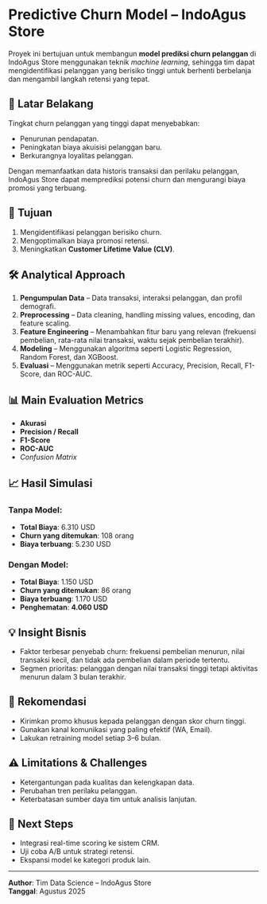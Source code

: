 # Predictive Churn Model – IndoAgus Store

Proyek ini bertujuan untuk membangun **model prediksi churn pelanggan** di IndoAgus Store menggunakan teknik *machine learning*, sehingga tim dapat mengidentifikasi pelanggan yang berisiko tinggi untuk berhenti berbelanja dan mengambil langkah retensi yang tepat.

## 📌 Latar Belakang
Tingkat churn pelanggan yang tinggi dapat menyebabkan:
- Penurunan pendapatan.
- Peningkatan biaya akuisisi pelanggan baru.
- Berkurangnya loyalitas pelanggan.

Dengan memanfaatkan data historis transaksi dan perilaku pelanggan, IndoAgus Store dapat memprediksi potensi churn dan mengurangi biaya promosi yang terbuang.

## 🎯 Tujuan
1. Mengidentifikasi pelanggan berisiko churn.
2. Mengoptimalkan biaya promosi retensi.
3. Meningkatkan **Customer Lifetime Value (CLV)**.

## 🛠️ Analytical Approach
1. **Pengumpulan Data** – Data transaksi, interaksi pelanggan, dan profil demografi.
2. **Preprocessing** – Data cleaning, handling missing values, encoding, dan feature scaling.
3. **Feature Engineering** – Menambahkan fitur baru yang relevan (frekuensi pembelian, rata-rata nilai transaksi, waktu sejak pembelian terakhir).
4. **Modeling** – Menggunakan algoritma seperti Logistic Regression, Random Forest, dan XGBoost.
5. **Evaluasi** – Menggunakan metrik seperti Accuracy, Precision, Recall, F1-Score, dan ROC-AUC.

## 📊 Main Evaluation Metrics
- **Akurasi**
- **Precision / Recall**
- **F1-Score**
- **ROC-AUC**
- *Confusion Matrix*

## 📈 Hasil Simulasi
### Tanpa Model:
- **Total Biaya**: 6.310 USD  
- **Churn yang ditemukan**: 108 orang  
- **Biaya terbuang**: 5.230 USD

### Dengan Model:
- **Total Biaya**: 1.150 USD  
- **Churn yang ditemukan**: 86 orang  
- **Biaya terbuang**: 1.170 USD  
- **Penghematan**: **4.060 USD**

## 💡 Insight Bisnis
- Faktor terbesar penyebab churn: frekuensi pembelian menurun, nilai transaksi kecil, dan tidak ada pembelian dalam periode tertentu.
- Segmen prioritas: pelanggan dengan nilai transaksi tinggi tetapi aktivitas menurun dalam 3 bulan terakhir.

## 📌 Rekomendasi
- Kirimkan promo khusus kepada pelanggan dengan skor churn tinggi.
- Gunakan kanal komunikasi yang paling efektif (WA, Email).
- Lakukan retraining model setiap 3–6 bulan.

## ⚠️ Limitations & Challenges
- Ketergantungan pada kualitas dan kelengkapan data.
- Perubahan tren perilaku pelanggan.
- Keterbatasan sumber daya tim untuk analisis lanjutan.

## 🚀 Next Steps
- Integrasi real-time scoring ke sistem CRM.
- Uji coba A/B untuk strategi retensi.
- Ekspansi model ke kategori produk lain.

---
**Author**: Tim Data Science – IndoAgus Store  
**Tanggal**: Agustus 2025
